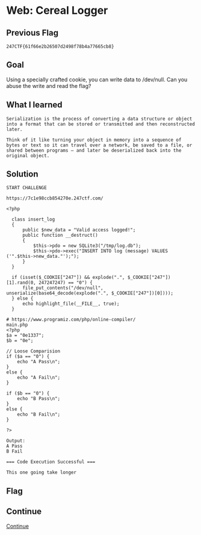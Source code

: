 # Web: Cereal Logger

## Previous Flag
```
247CTF{61f66e2b26507d2498f78b4a77665cb8}
```

## Goal
Using a specially crafted cookie, you can write data to /dev/null. Can you abuse the write and read the flag?

## What I learned
```
Serialization is the process of converting a data structure or object into a format that can be stored or transmitted and then reconstructed later.

Think of it like turning your object in memory into a sequence of bytes or text so it can travel over a network, be saved to a file, or shared between programs — and later be deserialized back into the original object.

```

## Solution
```
START CHALLENGE

https://7c1e98ccb854270e.247ctf.com/

<?php

  class insert_log
  {
      public $new_data = "Valid access logged!";
      public function __destruct()
      {
          $this->pdo = new SQLite3("/tmp/log.db");
          $this->pdo->exec("INSERT INTO log (message) VALUES ('".$this->new_data."');");
      }
  }

  if (isset($_COOKIE["247"]) && explode(".", $_COOKIE["247"])[1].rand(0, 247247247) == "0") {
      file_put_contents("/dev/null", unserialize(base64_decode(explode(".", $_COOKIE["247"])[0])));
  } else {
      echo highlight_file(__FILE__, true);
  }

# https://www.programiz.com/php/online-compiler/
main.php
<?php
$a = "0e1337";
$b = "0e";

// Loose Comparision
if ($a == "0") {
    echo "A Pass\n";
}
else {
    echo "A Fail\n";
}

if ($b == "0") {
    echo "B Pass\n";
}
else {
    echo "B Fail\n";
}

?>

Output:
A Pass
B Fail

=== Code Execution Successful ===

This one going take longer
```

## Flag

## Continue
[Continue](../247ctf/WebCerealLogger.md)